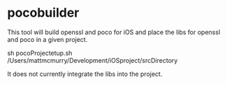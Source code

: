 # pocobuilder

This tool will build openssl and poco for iOS and place the libs for openssl and poco in a given project.

sh pocoProjectetup.sh /Users/mattmcmurry/Development/iOSproject/srcDirectory

It does not currently integrate the libs into the project.

